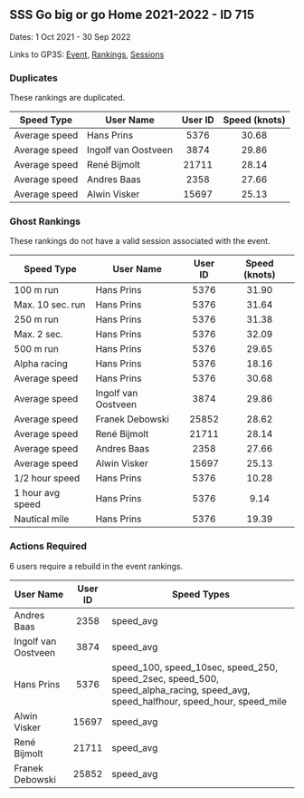 ## SSS Go big or go Home 2021-2022 - ID 715

Dates: 1 Oct 2021 - 30 Sep 2022

Links to GP3S: [Event](https://www.gps-speedsurfing.com/default.aspx?mnu=event&val=715), [Rankings](https://www.gps-speedsurfing.com/default.aspx?mnu=eventranking&val=715), [Sessions](https://www.gps-speedsurfing.com/default.aspx?mnu=eventsessions&val=715)

### Duplicates

These rankings are duplicated.

| Speed Type | User Name | User ID | Speed (knots) |
| ---------- | --------- | :-----: | :-----------: |
| Average speed | Hans Prins | 5376 | 30.68 |
| Average speed | Ingolf van Oostveen | 3874 | 29.86 |
| Average speed | René Bijmolt | 21711 | 28.14 |
| Average speed | Andres Baas | 2358 | 27.66 |
| Average speed | Alwin Visker | 15697 | 25.13 |

### Ghost Rankings

These rankings do not have a valid session associated with the event.

| Speed Type | User Name | User ID | Speed (knots) |
| ---------- | --------- | :-----: | :-----------: |
| 100 m run | Hans Prins | 5376 | 31.90 |
| Max. 10 sec. run | Hans Prins | 5376 | 31.64 |
| 250 m run | Hans Prins | 5376 | 31.38 |
| Max. 2 sec. | Hans Prins | 5376 | 32.09 |
| 500 m run | Hans Prins | 5376 | 29.65 |
| Alpha racing | Hans Prins | 5376 | 18.16 |
| Average speed | Hans Prins | 5376 | 30.68 |
| Average speed | Ingolf van Oostveen | 3874 | 29.86 |
| Average speed | Franek Debowski | 25852 | 28.62 |
| Average speed | René Bijmolt | 21711 | 28.14 |
| Average speed | Andres Baas | 2358 | 27.66 |
| Average speed | Alwin Visker | 15697 | 25.13 |
| 1/2 hour speed | Hans Prins | 5376 | 10.28 |
| 1 hour avg speed | Hans Prins | 5376 | 9.14 |
| Nautical mile | Hans Prins | 5376 | 19.39 |

### Actions Required

6 users require a rebuild in the event rankings.

| User Name | User ID | Speed Types |
| --------- | :-----: | ----------- |
| Andres Baas | 2358 | speed_avg |
| Ingolf van Oostveen | 3874 | speed_avg |
| Hans Prins | 5376 | speed_100, speed_10sec, speed_250, speed_2sec, speed_500, speed_alpha_racing, speed_avg, speed_halfhour, speed_hour, speed_mile |
| Alwin Visker | 15697 | speed_avg |
| René Bijmolt | 21711 | speed_avg |
| Franek Debowski | 25852 | speed_avg |
